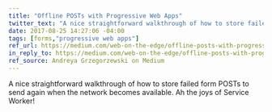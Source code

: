 ```yaml
---
title: "Offline POSTs with Progressive Web Apps"
twitter_text: "A nice straightforward walkthrough of how to store failed form POSTs to send again when the network becomes available"
date: 2017-08-25 14:27:06 -04:00
tags: [forms,"progressive web apps"]
ref_url: https://medium.com/web-on-the-edge/offline-posts-with-progressive-web-apps-fc2dc4ad895
in_reply_to: https://medium.com/web-on-the-edge/offline-posts-with-progressive-web-apps-fc2dc4ad895
ref_source: Andreya Grzegorzewski on Medium
---
```


A nice straightforward walkthrough of how to store failed form POSTs to send again when the network becomes available. Ah the joys of Service Worker!